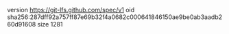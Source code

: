 version https://git-lfs.github.com/spec/v1
oid sha256:287dff92a757ff87e69b32f4a0682c000641846150ae9be0ab3aadb260d91608
size 1281
